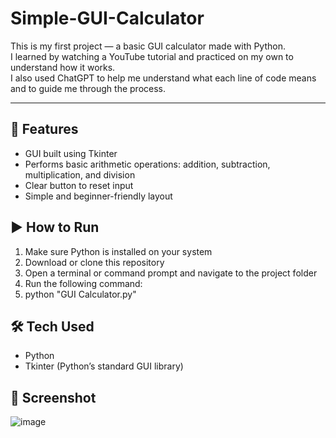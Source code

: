 
# Simple-GUI-Calculator

This is my first project — a basic GUI calculator made with Python.  
I learned by watching a YouTube tutorial and practiced on my own to understand how it works.  
I also used ChatGPT to help me understand what each line of code means and to guide me through the process.

---

## 📌 Features
- GUI built using Tkinter  
- Performs basic arithmetic operations: addition, subtraction, multiplication, and division  
- Clear button to reset input  
- Simple and beginner-friendly layout

## ▶️ How to Run
1. Make sure Python is installed on your system  
2. Download or clone this repository  
3. Open a terminal or command prompt and navigate to the project folder  
4. Run the following command:
5. python "GUI Calculator.py"

## 🛠 Tech Used
- Python
- Tkinter (Python’s standard GUI library)

## 📸 Screenshot
![image](https://github.com/user-attachments/assets/36f20d5c-34e7-41f6-baf2-962e6b0e4e40)



